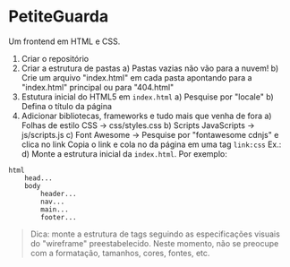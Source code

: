 # PetiteGuarda
 Um frontend em HTML e CSS.


1) Criar o repositório
2) Criar a estrutura de pastas
    a) Pastas vazias não vão para a nuvem!
    b) Crie um arquivo "index.html" em cada pasta apontando para a "index.html" principal
       ou para "404.html"
3) Estutura inicial do HTML5 em `index.html`
    a) Pesquise por "locale"
    b) Defina o título da página
4) Adicionar bibliotecas, frameworks e tudo mais que venha de fora
    a) Folhas de estilo CSS → css/styles.css
    b) Scripts JavaScripts → js/scripts.js
    c) Font Awesome → Pesquise por "fontawesome cdnjs" e clica no link Copia o link e cola no <head> da página em uma tag `link:css`
       Ex.: <link rel="stylesheet" href="https://cdnjs.cloudflare.com/ajax/libs/font-awesome/6.7.2/css/all.min.css">
    d) Monte a estrutura inicial da `index.html`. Por exemplo:
```
html
    head...
    body
        header...
        nav...
        main...
        footer...
```

> Dica: monte a estrutura de tags seguindo as especificações visuais do "wireframe" preestabelecido.
> Neste momento, não se preocupe com a formatação, tamanhos, cores, fontes, etc.



